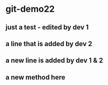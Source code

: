 # git-demo22
## just a test - edited by dev 1
## a line that is added by dev 2
## a new line is added by dev 1 & 2



## a new method here
